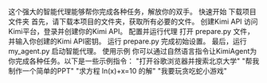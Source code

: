 这个强大的智能代理能够帮你完成各种任务，解放你的双手。
快速开始
下载项目文件夹
首先，请下载本项目的文件夹，获取所有必要的文件。
创建Kimi API
访问 Kimi平台，登录并创建你的Kimi API。
配置并运行代理
打开 prepare.py 文件，并输入你创建的Kimi API密钥。
运行 prepare.py 完成初始设置。
最后，运行 my_agent.py 启动智能代理。
使用示例
你可以通过自然语言指令让KimiAgent为你完成各种任务。以下是一些示例指令：
"打开谷歌浏览器并搜索北京大学"
"帮我制作一个简单的PPT"
"求方程 ln(x)+x=10 的解"
"我要玩贪吃蛇小游戏"
